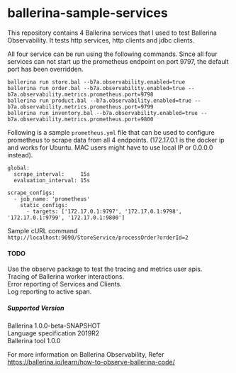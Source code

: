 # ballerina-sample-services

This repository contains 4 Ballerina services that I used to test Ballerina Observability.
It tests http services, http clients and jdbc clients.

All four service can be run using the following commands.
Since all four services can not start up the prometheus endpoint on port 9797, the default port has been overridden.

```
ballerina run store.bal --b7a.observability.enabled=true 
ballerina run order.bal --b7a.observability.enabled=true --b7a.observability.metrics.prometheus.port=9798 
ballerina run product.bal --b7a.observability.enabled=true --b7a.observability.metrics.prometheus.port=9799 
ballerina run inventory.bal --b7a.observability.enabled=true --b7a.observability.metrics.prometheus.port=9800
```

Following is a sample `prometheus.yml` file that can be used to configure prometheus to scrape data from all 4 endpoints.
(172.17.0.1 is the docker ip and works for Ubuntu. MAC users might have to use local IP or 0.0.0.0 instead).

```
global:
  scrape_interval:     15s
  evaluation_interval: 15s

scrape_configs:
  - job_name: 'prometheus'
    static_configs:
      - targets: ['172.17.0.1:9797', '172.17.0.1:9798', '172.17.0.1:9799', '172.17.0.1:9800']
```

Sample cURL command 
`http://localhost:9090/StoreService/processOrder?orderId=2`

#### TODO
Use the observe package to test the tracing and metrics user apis.  
Tracing of Ballerina worker interactions.  
Error reporting of Services and Clients.  
Log reporting to active span.

##### Supported Version
Ballerina 1.0.0-beta-SNAPSHOT  
Language specification 2019R2  
Ballerina tool 1.0.0  

For more information on Ballerina Observability, Refer https://ballerina.io/learn/how-to-observe-ballerina-code/
